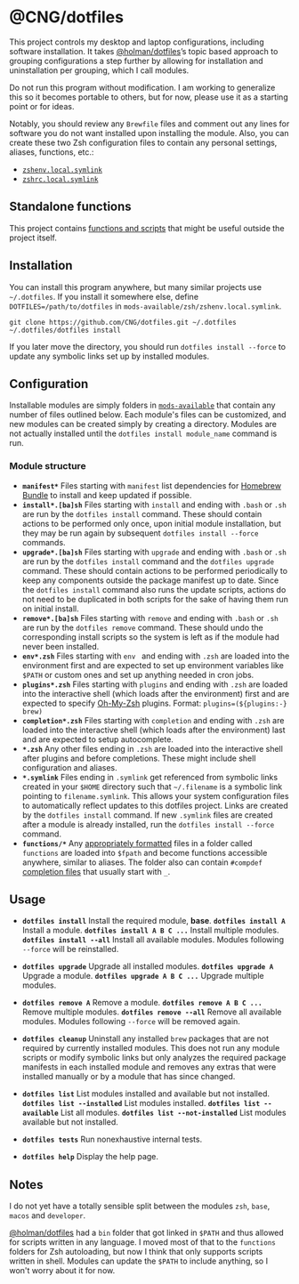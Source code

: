 # @CNG/dotfiles

This project controls my desktop and laptop configurations, including software installation.
It takes [@holman/dotfiles](https://github.com/holman/dotfiles)’s topic based approach to grouping configurations a step further by allowing for installation and uninstallation per grouping, which I call modules.

Do not run this program without modification.
I am working to generalize this so it becomes portable to others, but for now, please use it as a starting point or for ideas.

Notably, you should review any `Brewfile` files and comment out any lines for software you do not want installed upon installing the module.
Also, you can create these two Zsh configuration files to contain any personal settings, aliases, functions, etc.:

* [`zshenv.local.symlink`](mods-available/zsh/zshenv.local.symlink)
* [`zshrc.local.symlink`](mods-available/zsh/zshrc.local.symlink)

## Standalone functions

This project contains [functions and scripts](functions.md) that might be useful outside the project itself.

## Installation

You can install this program anywhere, but many similar projects use `~/.dotfiles`.
If you install it somewhere else, define `DOTFILES=/path/to/dotfiles` in `mods-available/zsh/zshenv.local.symlink`.

    git clone https://github.com/CNG/dotfiles.git ~/.dotfiles
    ~/.dotfiles/dotfiles install

If you later move the directory, you should run `dotfiles install --force` to update any symbolic links set up by installed modules.

## Configuration

Installable modules are simply folders in [`mods-available`](mods-available) that contain any number of files outlined below.
Each module's files can be customized, and new modules can be created simply by creating a directory.
Modules are not actually installed until the `dotfiles install module_name` command is run.

### Module structure

* **`manifest*`**
    Files starting with `manifest` list dependencies for [Homebrew Bundle](https://github.com/Homebrew/homebrew-bundle) to install and keep updated if possible.
* **`install*.[ba]sh`**
    Files starting with `install` and ending with `.bash` or `.sh` are run by the `dotfiles install` command.
    These should contain actions to be performed only once, upon initial module installation, but they may be run again by subsequent `dotfiles install --force` commands.
* **`upgrade*.[ba]sh`**
    Files starting with `upgrade` and ending with `.bash` or `.sh` are run by the `dotfiles install` command and the `dotfiles upgrade` command.
    These should contain actions to be performed periodically to keep any components outside the package manifest up to date.
    Since the `dotfiles install` command also runs the update scripts, actions do not need to be duplicated in both scripts for the sake of having them run on initial install.
* **`remove*.[ba]sh`**
    Files starting with `remove` and ending with `.bash` or `.sh` are run by the `dotfiles remove` command.
    These should undo the corresponding install scripts so the system is left as if the module had never been installed.
* **`env*.zsh`**
    Files starting with `env ` and ending with `.zsh` are loaded into the environment first and are expected to set up environment variables like `$PATH` or custom ones and set up anything needed in cron jobs.
* **`plugins*.zsh`**
    Files starting with `plugins` and ending with `.zsh` are loaded into the interactive shell (which loads after the environment) first and are expected to specify [Oh-My-Zsh](https://github.com/robbyrussell/oh-my-zsh) plugins.
    Format: `plugins=(${plugins:-} brew)`
* **`completion*.zsh`**
    Files starting with `completion` and ending with `.zsh` are loaded into the interactive shell (which loads after the environment) last and are expected to setup autocomplete.
* **`*.zsh`**
    Any other files ending in `.zsh` are loaded into the interactive shell after plugins and before completions. These might include shell configuration and aliases.
* **`*.symlink`**
    Files ending in `.symlink` get referenced from symbolic links created in your `$HOME` directory such that `~/.filename` is a symbolic link pointing to `filename.symlink`.
    This allows your system configuration files to automatically reflect updates to this dotfiles project.
    Links are created by the `dotfiles install` command.
    If new `.symlink` files are created after a module is already installed, run the `dotfiles install --force` command.
* **`functions/*`**
    Any [appropriately formatted](http://zsh.sourceforge.net/Doc/Release/Functions.html) files in a folder called `functions` are loaded into `$fpath` and become functions accessible anywhere, similar to aliases.
    The folder also can contain `#compdef` [completion files](http://zsh.sourceforge.net/Doc/Release/Completion-System.html#Autoloaded-files) that usually start with `_`.

## Usage

* **`dotfiles install`**
    Install the required module, **base**.
    **`dotfiles install A`**
    Install a module.
    **`dotfiles install A B C ...`**
    Install multiple modules.
    **`dotfiles install --all`**
    Install all available modules.
    Modules following `--force` will be reinstalled.

* **`dotfiles upgrade`**
    Upgrade all installed modules.
    **`dotfiles upgrade A`**
    Upgrade a module.
    **`dotfiles upgrade A B C ...`**
    Upgrade multiple modules.

* **`dotfiles remove A`**
    Remove a module.
    **`dotfiles remove A B C ...`**
    Remove multiple modules.
    **`dotfiles remove --all`**
    Remove all available modules.
    Modules following `--force` will be removed again.

* **`dotfiles cleanup`**
    Uninstall any installed `brew` packages that are not required by currently installed modules.
    This does not run any module scripts or modify symbolic links but only analyzes the required package manifests in each installed module and removes any extras that were installed manually or by a module that has since changed.


* **`dotfiles list`**
    List modules installed and available but not installed.
    **`dotfiles list --installed`**
    List modules installed.
    **`dotfiles list --available`**
    List all modules.
    **`dotfiles list --not-installed`**
    List modules available but not installed.

* **`dotfiles tests`**
    Run nonexhaustive internal tests.

* **`dotfiles help`**
    Display the help page.

## Notes

I do not yet have a totally sensible split between the modules `zsh`, `base`, `macos` and `developer`.

[@holman/dotfiles](https://github.com/holman/dotfiles) had a `bin` folder that got linked in `$PATH` and thus allowed for scripts written in any language. I moved most of that to the `functions` folders for Zsh autoloading, but now I think that only supports scripts written in shell. Modules can update the `$PATH` to include anything, so I won't worry about it for now.
